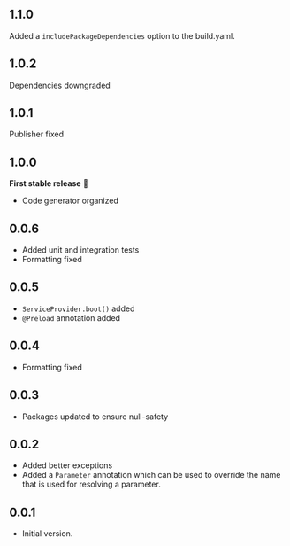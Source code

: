 ## 1.1.0

Added a `includePackageDependencies` option to the build.yaml.

## 1.0.2

Dependencies downgraded

## 1.0.1

Publisher fixed

## 1.0.0

**First stable release** 🎉

- Code generator organized

## 0.0.6

- Added unit and integration tests
- Formatting fixed

## 0.0.5

- `ServiceProvider.boot()` added
- `@Preload` annotation added

## 0.0.4

- Formatting fixed

## 0.0.3

- Packages updated to ensure null-safety

## 0.0.2

- Added better exceptions
- Added a `Parameter` annotation which can be used to override the name that is used for resolving a parameter.

## 0.0.1

- Initial version.
